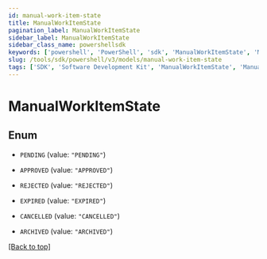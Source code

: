 ```yaml
---
id: manual-work-item-state
title: ManualWorkItemState
pagination_label: ManualWorkItemState
sidebar_label: ManualWorkItemState
sidebar_class_name: powershellsdk
keywords: ['powershell', 'PowerShell', 'sdk', 'ManualWorkItemState', 'ManualWorkItemState'] 
slug: /tools/sdk/powershell/v3/models/manual-work-item-state
tags: ['SDK', 'Software Development Kit', 'ManualWorkItemState', 'ManualWorkItemState']
---
```



# ManualWorkItemState

## Enum


* `PENDING` (value: `"PENDING"`)

* `APPROVED` (value: `"APPROVED"`)

* `REJECTED` (value: `"REJECTED"`)

* `EXPIRED` (value: `"EXPIRED"`)

* `CANCELLED` (value: `"CANCELLED"`)

* `ARCHIVED` (value: `"ARCHIVED"`)


[[Back to top]](#) 


